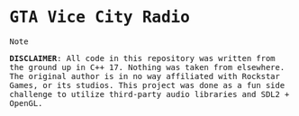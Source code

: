 <samp>

# GTA Vice City Radio
> [!NOTE]
> **DISCLAIMER**:
> All code in this repository was written from the ground up in C++ 17. Nothing was taken from elsewhere. The original author is in no way affiliated with Rockstar Games, or its studios. This project was done as a fun side challenge to utilize third-party audio libraries and SDL2 + OpenGL. 

</samp>
